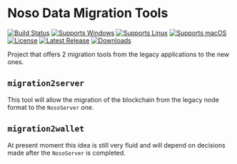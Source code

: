 # Noso Data Migration Tools

[![Build Status](https://github.com/gcarreno/NosoData-Migration-Tools/workflows/build-test/badge.svg?branch=main)](https://github.com/gcarreno/NosoData-Migration-Tools/actions)
[![Supports Windows](https://img.shields.io/badge/support-Windows-blue?logo=Windows)](https://github.com/gcarreno/NosoData-Migration-Tools/releases/latest)
[![Supports Linux](https://img.shields.io/badge/support-Linux-yellow?logo=Linux)](https://github.com/gcarreno/NosoData-Migration-Tools/releases/latest)
[![Supports macOS](https://img.shields.io/badge/support-macOS-black?logo=macOS)](https://github.com/gcarreno/NosoData-Migration-Tools/releases/latest)
[![License](https://img.shields.io/github/license/gcarreno/NosoData-Migration-Tools)](https://github.com/gcarreno/NosoData-Migration-Tools/blob/master/LICENSE)
[![Latest Release](https://img.shields.io/github/v/release/gcarreno/NosoData-Migration-Tools?label=latest%20release)](https://github.com/gcarreno/NosoData-Migration-Tools/releases/latest)
[![Downloads](https://img.shields.io/github/downloads/gcarreno/NosoData-Migration-Tools/total)](https://github.com/gcarreno/NosoData-Migration-Tools/releases)

Project that offers 2 migration tools from the legacy applications to the new ones.

## `migration2server`

This tool will allow the migration of the blockchain from the legacy node format to the `NosoServer` one.

## `migration2wallet`

At present moment this idea is still very fluid and will depend on decisions made after the `NosoServer` is completed.
